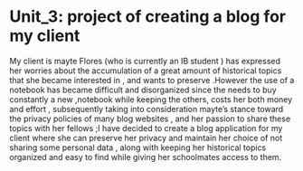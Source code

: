 # Unit_3: project of creating a blog for my client 
My client is mayte Flores (who is currently an IB student ) has expressed  her worries about the accumulation of a great amount of  historical topics  that she became interested in , and  wants to preserve .However the use of a notebook has became   difficult and  disorganized since the needs to buy constantly a new ,notebook while keeping the others, costs her both money and effort , subsequently taking into consideration mayte’s stance toward the privacy policies of many blog websites , and her passion to share these topics with her fellows ;I have decided to create a blog application for my client where she can preserve her privacy and maintain her choice of not sharing some personal data , along with keeping her historical topics organized and easy to find while giving her schoolmates access to them.
